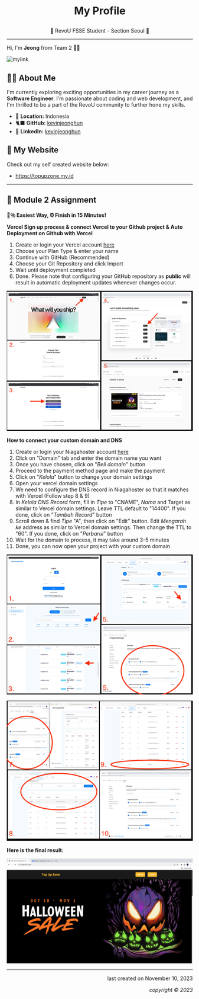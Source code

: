 # <p align="center">My Profile</p>

<p align="center">🌟 RevoU FSSE Student - Section Seoul 🌟</p>

---

Hi, I'm **Jeong** from Team 2 🙋‍♂️

![mylink](https://i1.sndcdn.com/avatars-000638932203-7921ri-t500x500.jpg)

## 🤷‍♂️ About Me

I'm currently exploring exciting opportunities in my career journey as a **Software Engineer**. I'm passionate about coding and web development, and I'm thrilled to be a part of the RevoU community to further hone my skills.

- 📍 **Location:** Indonesia
- 🐈‍⬛ **GitHub:** [kevinjeonghun](https://github.com/kevinjeonghun)
- 💼 **LinkedIn:** [kevinjeonghun](https://www.linkedin.com/in/kevinjeonghun/)

## 🔗 My Website

Check out my self created website below:

- https://topupzone.my.id

---

## 📝 Module 2 Assignment

**💯％ Easiest Way, ⏰ Finish in 15 Minutes!**

**Vercel Sign up process & connect Vercel to your Github project & Auto Deployment on Github with Vercel**

1.  Create or login your Vercel account [here](https://vercel.com/signup)
2.  Choose your Plan Type & enter your name
3.  Continue with GitHub (Recommended)
4.  Choose your Git Repository and click Import
5.  Wait until deployment completed
6.  Done. Please note that configuring your GitHub repository as **public** will result in automatic deployment updates whenever changes occur.

![alt text](https://github.com/revou-fsse-3/Module-2-Jeong/blob/main/Assets/collage-1.jpg?raw=true)

**How to connect your custom domain and DNS**

1. Create or login your Niagahoster account [here](https://www.niagahoster.co.id/cpanel-login)
2. Click on "Domain" tab and enter the domain name you want
3. Once you have chosen, click on "_Beli domain_" button
4. Proceed to the payment method page and make the payment
5. Click on "_Kelola_" button to change your domain settings
6. Open your vercel domain settings
7. We need to configure the DNS record in Niagahoster so that it matches with Vercel (Follow step 8 & 9)
8. In _Kelola DNS Record_ form, fill in _Tipe_ to "CNAME", _Nama_ and Target as similar to Vercel domain settings. Leave TTL default to "14400". If you done, click on "_Tambah Record_" button
9. Scroll down & find _Tipe_ "A", then click on "Edit" button. Edit _Mengarah ke_ address as similar to Vercel domain settings. Then change the TTL to "60". If you done, click on "_Perbarui_" button
10. Wait for the domain to process, it may take around 3-5 minutes
11. Done, you can now open your project with your custom domain

![alt text](https://github.com/revou-fsse-3/Module-2-Jeong/blob/main/Assets/collage-2.jpg?raw=true)

![alt text](https://github.com/revou-fsse-3/Module-2-Jeong/blob/main/Assets/collage-3.jpg?raw=true)

**Here is the final result:**

![alt text](https://github.com/revou-fsse-3/Module-2-Jeong/blob/main/Assets/Top%20Up%20Zone%20Web.png?raw=true)

---

<p align="right">last created on November 10, 2023</p>
<p align="right"><i>copyright &copy; 2023</i></p>
